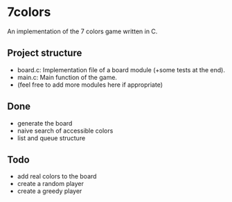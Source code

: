 # 7colors
An implementation of the 7 colors game written in C.

## Project structure
* board.c: Implementation file of a board module (+some tests at the end).
* main.c: Main function of the game.
* (feel free to add more modules here if appropriate)

## Done
* generate the board
* naive search of accessible colors
* list and queue structure

## Todo
* add real colors to the board
* create a random player
* create a greedy player
